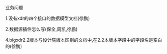 业务问题



1.没有xdr的四个接口的数据模型文档(徐鹏)

2.数据源插件怎么写(保全,周凯,徐鹏)

4.bigxdr2.2版本与设计院版本区别的文档中,在2.2本版本字段中的字段名是空白的(徐鹏)